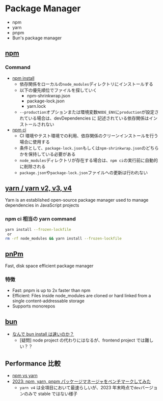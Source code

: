 # Package Manager

- npm
- yarn
- pnpm
- Bun's package manager

## [npm](https://www.npmjs.com/)

### Command

- [npm install](https://docs.npmjs.com/cli/v8/commands/npm-install)
  - 依存関係をローカルの`node_modules`ディレクトリにインストールする
  - 以下の優先順位でファイルを探していく
    - npm-shrinkwrap.json
    - package-lock.json
    - yarn.lock
  - `--production`オプションまたは環境変数`NODE_ENV`に`production`が設定されている場合は、devDependencies に
    記述されている依存関係はインストールされない
- [npm ci](https://docs.npmjs.com/cli/v8/commands/npm-ci)
  - CI 環境やテスト環境での利用、依存関係のクリーンインストールを行う場合に使用する
  - 条件として、`package-lock.json`もしくは`npm-shrinkwrap.json`のどちらかを保持している必要がある
  - `node_modules`ディレクトリが存在する場合は、`npm ci`の実行前に自動的に削除される
  - `package.json`や`package-lock.json`ファイルへの更新は行われない

## [yarn / yarn v2, v3, v4](https://yarnpkg.com/)

Yarn is an established open-source package manager used to manage dependencies in JavaScript projects

### npm ci 相当の yarn command

```sh
yarn install --frozen-lockfile
 or
rm -rf node_modules && yarn install --frozen-lockfile
```

## [pnPm](https://pnpm.io/)

Fast, disk space efficient package manager

### 特徴

- Fast: pnpm is up to 2x faster than npm
- Efficient: Files inside node_modules are cloned or hard linked from a single content-addressable storage
- Supports monorepos

## [bun](https://bun.sh/guides/install)

- [なんで bun install は速いのか？](https://zenn.dev/laiso/scraps/9a787a6888e228)
  - [疑問] node project の代わりにはなるが、frontend project では難しい？？

## Performance 比較

- [npm vs yarn](https://raw.githubusercontent.com/hiromaily/documents/main/images/yarn-npm.png "npm vs yarn")
- [2023: npm, yarn, pnpm パッケージマネージャをベンチマークしてみた](https://zenn.dev/minedia/articles/2023-08-30-pnpm)
  - `yarn v4` は全項目において最速らしいが、2023 年末時点で`dev`バージョンのみで stable ではない様子
